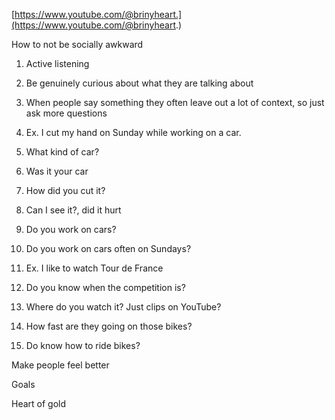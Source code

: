 
  

[https://www.youtube.com/@brinyheart.](https://www.youtube.com/@brinyheart.)

How to not be socially awkward

  

  

1. Active listening

1. Be genuinely curious about what they are talking about
2. When people say something they often leave out a lot of context, so just ask more questions

1. Ex. I cut my hand on Sunday while working on a car.

1. What kind of car?
2. Was it your car
3. How did you cut it?
4. Can I see it?, did it hurt
5. Do you work on cars?
6. Do you work on cars often on Sundays?

3. Ex. I like to watch Tour de France

1. Do you know when the competition is?
2. Where do you watch it? Just clips on YouTube?
3. How fast are they going on those bikes?
4. Do know how to ride bikes?

Make people feel better

Goals

  

Heart of gold